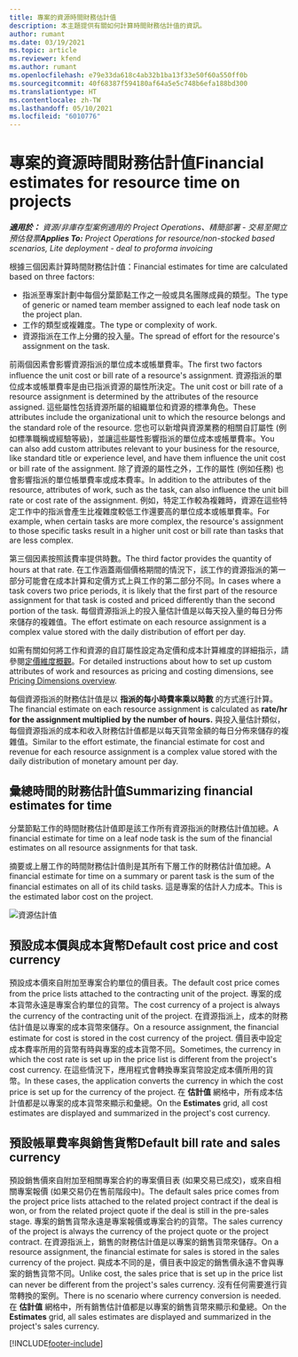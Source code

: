 ```yaml
---
title: 專案的資源時間財務估計值
description: 本主題提供有關如何計算時間財務估計值的資訊。
author: rumant
ms.date: 03/19/2021
ms.topic: article
ms.reviewer: kfend
ms.author: rumant
ms.openlocfilehash: e79e33da618c4ab32b1ba13f33e50f60a550ff0b
ms.sourcegitcommit: 40f68387f594180af64a5e5c748b6efa188bd300
ms.translationtype: HT
ms.contentlocale: zh-TW
ms.lasthandoff: 05/10/2021
ms.locfileid: "6010776"
---
```

# <a name="financial-estimates-for-resource-time-on-projects"></a><span data-ttu-id="bcf5c-103">專案的資源時間財務估計值</span><span class="sxs-lookup"><span data-stu-id="bcf5c-103">Financial estimates for resource time on projects</span></span>

<span data-ttu-id="bcf5c-104">_**適用於：** 資源/非庫存型案例適用的 Project Operations、精簡部署 - 交易至開立預估發票_</span><span class="sxs-lookup"><span data-stu-id="bcf5c-104">_**Applies To:** Project Operations for resource/non-stocked based scenarios, Lite deployment - deal to proforma invoicing_</span></span>

<span data-ttu-id="bcf5c-105">根據三個因素計算時間財務估計值：</span><span class="sxs-lookup"><span data-stu-id="bcf5c-105">Financial estimates for time are calculated based on three factors:</span></span> 

- <span data-ttu-id="bcf5c-106">指派至專案計劃中每個分葉節點工作之一般或具名團隊成員的類型。</span><span class="sxs-lookup"><span data-stu-id="bcf5c-106">The type of generic or named team member assigned to each leaf node task on the project plan.</span></span> 
- <span data-ttu-id="bcf5c-107">工作的類型或複雜度。</span><span class="sxs-lookup"><span data-stu-id="bcf5c-107">The type or complexity of work.</span></span>
- <span data-ttu-id="bcf5c-108">資源指派在工作上分攤的投入量。</span><span class="sxs-lookup"><span data-stu-id="bcf5c-108">The spread of effort for the resource's assignment on the task.</span></span> 

<span data-ttu-id="bcf5c-109">前兩個因素會影響資源指派的單位成本或帳單費率。</span><span class="sxs-lookup"><span data-stu-id="bcf5c-109">The first two factors influence the unit cost or bill rate of a resource's assignment.</span></span> <span data-ttu-id="bcf5c-110">資源指派的單位成本或帳單費率是由已指派資源的屬性所決定。</span><span class="sxs-lookup"><span data-stu-id="bcf5c-110">The unit cost or bill rate of a resource assignment is determined by the attributes of the resource assigned.</span></span> <span data-ttu-id="bcf5c-111">這些屬性包括資源所屬的組織單位和資源的標準角色。</span><span class="sxs-lookup"><span data-stu-id="bcf5c-111">These attributes include the organizational unit to which the resource belongs and the standard role of the resource.</span></span> <span data-ttu-id="bcf5c-112">您也可以新增與資源業務的相關自訂屬性 (例如標準職稱或經驗等級)，並讓這些屬性影響指派的單位成本或帳單費率。</span><span class="sxs-lookup"><span data-stu-id="bcf5c-112">You can also add custom attributes relevant to your business for the resource, like standard title or experience level, and have them influence the unit cost or bill rate of the assignment.</span></span>
<span data-ttu-id="bcf5c-113">除了資源的屬性之外，工作的屬性 (例如任務) 也會影響指派的單位帳單費率或成本費率。</span><span class="sxs-lookup"><span data-stu-id="bcf5c-113">In addition to the attributes of the resource, attributes of work, such as the task, can also influence the unit bill rate or cost rate of the assignment.</span></span> <span data-ttu-id="bcf5c-114">例如，特定工作較為複雜時，資源在這些特定工作中的指派會產生比複雜度較低工作還要高的單位成本或帳單費率。</span><span class="sxs-lookup"><span data-stu-id="bcf5c-114">For example, when certain tasks are more complex, the resource's assignment to those specific tasks result in a higher unit cost or bill rate than tasks that are less complex.</span></span>   

<span data-ttu-id="bcf5c-115">第三個因素按照該費率提供時數。</span><span class="sxs-lookup"><span data-stu-id="bcf5c-115">The third factor provides the quantity of hours at that rate.</span></span> <span data-ttu-id="bcf5c-116">在工作涵蓋兩個價格期間的情況下，該工作的資源指派的第一部分可能會在成本計算和定價方式上與工作的第二部分不同。</span><span class="sxs-lookup"><span data-stu-id="bcf5c-116">In cases where a task covers two price periods, it is likely that the first part of the resource assignment for that task is costed and priced differently than the second portion of the task.</span></span> <span data-ttu-id="bcf5c-117">每個資源指派上的投入量估計值是以每天投入量的每日分佈來儲存的複雜值。</span><span class="sxs-lookup"><span data-stu-id="bcf5c-117">The effort estimate on each resource assignment is a complex value stored with the daily distribution of effort per day.</span></span>

<span data-ttu-id="bcf5c-118">如需有關如何將工作和資源的自訂屬性設定為定價和成本計算維度的詳細指示，請參閱[定價維度概觀](../pricing-costing/pricing-dimensions-overview.md)。</span><span class="sxs-lookup"><span data-stu-id="bcf5c-118">For detailed instructions about how to set up custom attributes of work and resources as pricing and costing dimensions, see [Pricing Dimensions overview](../pricing-costing/pricing-dimensions-overview.md).</span></span>

<span data-ttu-id="bcf5c-119">每個資源指派的財務估計值是以 **指派的每小時費率乘以時數** 的方式進行計算。</span><span class="sxs-lookup"><span data-stu-id="bcf5c-119">The financial estimate on each resource assignment is calculated as **rate/hr for the assignment multiplied by the number of hours.**</span></span>  <span data-ttu-id="bcf5c-120">與投入量估計類似，每個資源指派的成本和收入財務估計值都是以每天貨幣金額的每日分佈來儲存的複雜值。</span><span class="sxs-lookup"><span data-stu-id="bcf5c-120">Similar to the effort estimate, the financial estimate for cost and revenue for each resource assignment is a complex value stored with the daily distribution of monetary amount per day.</span></span> 

## <a name="summarizing-financial-estimates-for-time"></a><span data-ttu-id="bcf5c-121">彙總時間的財務估計值</span><span class="sxs-lookup"><span data-stu-id="bcf5c-121">Summarizing financial estimates for time</span></span>
<span data-ttu-id="bcf5c-122">分葉節點工作的時間財務估計值即是該工作所有資源指派的財務估計值加總。</span><span class="sxs-lookup"><span data-stu-id="bcf5c-122">A financial estimate for time on a leaf node task is the sum of the financial estimates on all resource assignments for that task.</span></span>

<span data-ttu-id="bcf5c-123">摘要或上層工作的時間財務估計值則是其所有下層工作的財務估計值加總。</span><span class="sxs-lookup"><span data-stu-id="bcf5c-123">A financial estimate for time on a summary or parent task is the sum of the financial estimates on all of its child tasks.</span></span> <span data-ttu-id="bcf5c-124">這是專案的估計人力成本。</span><span class="sxs-lookup"><span data-stu-id="bcf5c-124">This is the estimated labor cost on the project.</span></span> 

![資源估計值](./media/navigation12.png)

## <a name="default-cost-price-and-cost-currency"></a><span data-ttu-id="bcf5c-126">預設成本價與成本貨幣</span><span class="sxs-lookup"><span data-stu-id="bcf5c-126">Default cost price and cost currency</span></span>

<span data-ttu-id="bcf5c-127">預設成本價來自附加至專案合約單位的價目表。</span><span class="sxs-lookup"><span data-stu-id="bcf5c-127">The default cost price comes from the price lists attached to the contracting unit of the project.</span></span> <span data-ttu-id="bcf5c-128">專案的成本貨幣永遠是專案合約單位的貨幣。</span><span class="sxs-lookup"><span data-stu-id="bcf5c-128">The cost currency of a project is always the currency of the contracting unit of the project.</span></span> <span data-ttu-id="bcf5c-129">在資源指派上，成本的財務估計值是以專案的成本貨幣來儲存。</span><span class="sxs-lookup"><span data-stu-id="bcf5c-129">On a resource assignment, the financial estimate for cost is stored in the cost currency of the project.</span></span> <span data-ttu-id="bcf5c-130">價目表中設定成本費率所用的貨幣有時與專案的成本貨幣不同。</span><span class="sxs-lookup"><span data-stu-id="bcf5c-130">Sometimes, the currency in which the cost rate is set up in the price list is different from the project's cost currency.</span></span> <span data-ttu-id="bcf5c-131">在這些情況下，應用程式會轉換專案貨幣設定成本價所用的貨幣。</span><span class="sxs-lookup"><span data-stu-id="bcf5c-131">In these cases, the application converts the currency in which the cost price is set up for the currency of the project.</span></span> <span data-ttu-id="bcf5c-132">在 **估計值** 網格中，所有成本估計值都是以專案的成本貨幣來顯示和彙總。</span><span class="sxs-lookup"><span data-stu-id="bcf5c-132">On the **Estimates** grid, all cost estimates are displayed and summarized in the project's cost currency.</span></span> 

## <a name="default-bill-rate-and-sales-currency"></a><span data-ttu-id="bcf5c-133">預設帳單費率與銷售貨幣</span><span class="sxs-lookup"><span data-stu-id="bcf5c-133">Default bill rate and sales currency</span></span>

<span data-ttu-id="bcf5c-134">預設銷售價來自附加至相關專案合約的專案價目表 (如果交易已成交)，或來自相關專案報價 (如果交易仍在售前階段中)。</span><span class="sxs-lookup"><span data-stu-id="bcf5c-134">The default sales price comes from the project price lists attached to the related project contract if the deal is won, or from the related project quote if the deal is still in the pre-sales stage.</span></span> <span data-ttu-id="bcf5c-135">專案的銷售貨幣永遠是專案報價或專案合約的貨幣。</span><span class="sxs-lookup"><span data-stu-id="bcf5c-135">The sales currency of the project is always the currency of the project quote or the project contract.</span></span> <span data-ttu-id="bcf5c-136">在資源指派上，銷售的財務估計值是以專案的銷售貨幣來儲存。</span><span class="sxs-lookup"><span data-stu-id="bcf5c-136">On a resource assignment, the financial estimate for sales is stored in the sales currency of the project.</span></span> <span data-ttu-id="bcf5c-137">與成本不同的是，價目表中設定的銷售價永遠不會與專案的銷售貨幣不同。</span><span class="sxs-lookup"><span data-stu-id="bcf5c-137">Unlike cost, the sales price that is set up in the price list can never be different from the project's sales currency.</span></span> <span data-ttu-id="bcf5c-138">沒有任何需要進行貨幣轉換的案例。</span><span class="sxs-lookup"><span data-stu-id="bcf5c-138">There is no scenario where currency conversion is needed.</span></span> <span data-ttu-id="bcf5c-139">在 **估計值** 網格中，所有銷售估計值都是以專案的銷售貨幣來顯示和彙總。</span><span class="sxs-lookup"><span data-stu-id="bcf5c-139">On the **Estimates** grid, all sales estimates are displayed and summarized in the project's sales currency.</span></span> 

[!INCLUDE[footer-include](../includes/footer-banner.md)]
